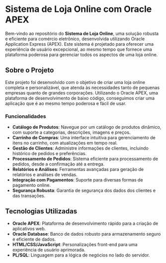 # Sistema de Loja Online com Oracle APEX

Bem-vindo ao repositório do **Sistema de Loja Online**, uma solução robusta e eficiente para comércio eletrônico, desenvolvida utilizando Oracle Application Express (APEX). Este sistema é projetado para oferecer uma experiência de usuário excepcional, ao mesmo tempo que fornece uma plataforma poderosa para gerenciar todos os aspectos de uma loja online.

## Sobre o Projeto

Este projeto foi desenvolvido com o objetivo de criar uma loja online completa e personalizável, que atenda às necessidades tanto de pequenas empresas quanto de grandes corporações. Utilizando o Oracle APEX, uma plataforma de desenvolvimento de baixo código, conseguimos criar uma aplicação que é ao mesmo tempo poderosa e fácil de usar.

### Funcionalidades

- **Catálogo de Produtos**: Navegue por um catálogo de produtos dinâmico, com suporte a categorias, descrições, imagens e preços.
- **Carrinho de Compras**: Uma interface intuitiva para gerenciamento de itens no carrinho, com atualizações em tempo real.
- **Gestão de Clientes**: Administre informações de clientes, incluindo histórico de pedidos e preferências.
- **Processamento de Pedidos**: Sistema eficiente para processamento de pedidos, desde a confirmação até a entrega.
- **Relatórios e Análises**: Ferramentas avançadas para geração de relatórios e análises de vendas.
- **Integração com Pagamentos**: Suporte para diversas formas de pagamento online.
- **Segurança Robusta**: Garantia de segurança dos dados dos clientes e das transações.

## Tecnologias Utilizadas

- **Oracle APEX**: Plataforma de desenvolvimento rápido para a criação de aplicativos web.
- **Oracle Database**: Banco de dados robusto para armazenamento seguro e eficiente de dados.
- **HTML/CSS/JavaScript**: Personalizações front-end para uma experiência de usuário aprimorada.
- **PL/SQL**: Linguagem para a lógica de negócios no lado do servidor.

